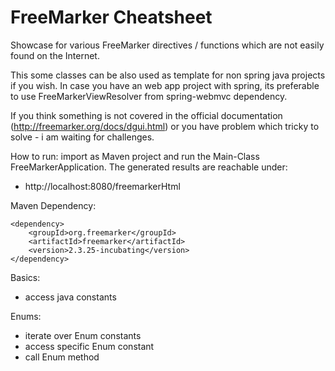 # FreeMarker Cheatsheet
Showcase for various FreeMarker directives / functions which are not easily found on the Internet.

This some classes can be also used as template for non spring java projects if you wish. In case you have an web app project with spring, its preferable to use FreeMarkerViewResolver from spring-webmvc dependency.

If you think something is not covered in the official documentation (<http://freemarker.org/docs/dgui.html>) or you have problem which tricky to solve - i am waiting for challenges. 

How to run: import as Maven project and run the Main-Class FreeMarkerApplication. The generated results are reachable under:
* http://localhost:8080/freemarkerHtml

Maven Dependency:

	<dependency>
	    <groupId>org.freemarker</groupId>
	    <artifactId>freemarker</artifactId>
		<version>2.3.25-incubating</version>
	</dependency>

Basics:

* access java constants

Enums:

* iterate over Enum constants
* access specific Enum constant
* call Enum method


